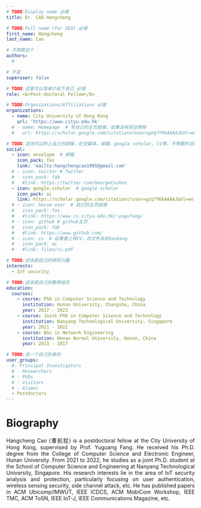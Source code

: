 ```yaml
---
# TODO:Display name 必填
title: Dr. CAO Hangcheng  

# TODO:Full name (for SEO) 必填
first_name: Hangcheng   
last_name: Cao

# 不用管这个
authors:
  # 

# 不变
superuser: false

# TODO:这里可以简单介绍下自己 必填
role: <b>Post-doctoral Fellow</b>

# TODO:Organizations/Affiliations 必填
organizations:
  - name: City University of Hong Kong 
    url: 'https://www.cityu.edu.hk'
  # - name: Homepage  # 写自己的主页链接，如果没有则注释掉
  #   url: https://scholar.google.com/citations?user=gzq7YKkAAAAJ&hl=en

# TODO:这块可以附上自己的链接，社交媒体，邮箱，google scholar, CV等，不想要的注释掉即可
social:
  - icon: envelope  # 邮箱
    icon_pack: fas
    link: 'mailto:hangchengcao1995@gmail.com'
  # - icon: twitter # Twitter
  #   icon_pack: fab  
  #   #link: https://twitter.com/GeorgeCushen
  - icon: google-scholar  # google scholar
    icon_pack: ai
    link: https://scholar.google.com/citations?user=gzq7YKkAAAAJ&hl=en
  # - icon: house-user  # 自己的主页链接
  #   icon_pack: fas
  #   #link: https://www.cs.cityu.edu.hk/~yugufang/
  # - icon: github # github主页
  #   icon_pack: fab   
  #   #link: https://www.github.com/
  # - icon: cv  # 如果要上传CV，将文件发给Senkang
  #   icon_pack: ai
  #   #link: files/cv.pdf

# TODO:这块是自己的研究兴趣
interests:
  - IoT security

# TODO:这块是自己的教育经历
education:
  courses:
    - course: PhD in Computer Science and Technology 
      institution: Hunan University, Changsha, China
      year: 2017 - 2023
    - course: Joint-PhD in Computer Science and Technology 
      institution: Nanyang Technological University, Singapore
      year: 2021 - 2022
    - course: BSc in Network Engineering
      institution: Henan Normal University, Henan, China
      year: 2013 - 2017

# TODO:选一个自己的身份
user_groups:
  #- Principal Investigators
  # - Researchers
  # - PhDs
  # - Visitors
  # - Alumni
  - Postdoctors
---
```

<!-- TODO:写自己的Biography -->
# Biography
<p style="text-align:justify"> Hangcheng Cao (曹航程) is a postdoctoral fellow at the City University of Hong Kong, supervised by Prof. Yuguang Fang. He received his Ph.D. degree from the College of Computer Science and Electronic Engineer, Hunan University. From 2021 to 2022, he studies as a joint Ph.D. student at the School of Computer Science and Engineering at Nanyang Technological University, Singapore. His research interests lie in the area of IoT security analysis and protection, particularly focusing on user authentication, wireless sensing security, side channel attack, etc. He has published papers in ACM Ubicomp/IMWUT, IEEE ICDCS, ACM MobiCom Workshop, IEEE TMC, ACM ToSN, IEEE IoT-J, IEEE Communications Magazine, etc. 

